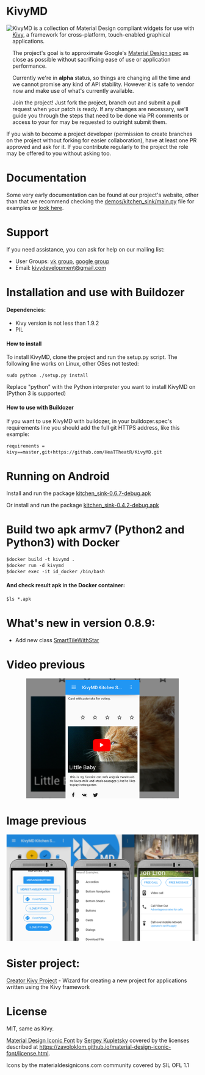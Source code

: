 KivyMD
======

<img align="left" height="256" src="https://raw.githubusercontent.com/kivymd/KivyMD/master/assets/kivymd_logo.png"/>

KivyMD is a collection of Material Design compliant widgets for use with [Kivy](http://kivy.org), a framework for cross-platform, touch-enabled graphical applications.

The project's goal is to approximate Google's [Material Design spec](https://www.google.com/design/spec/material-design/introduction.html) as close as possible without sacrificing ease of use or application performance.

Currently we're in **alpha** status, so things are changing all the time and we cannot promise any kind of API stability. However it is safe to vendor now and make use of what's currently available.

Join the project! Just fork the project, branch out and submit a pull request when your patch is ready. If any changes are necessary, we'll guide you through the steps that need to be done via PR comments or access to your for may be requested to outright submit them.

If you wish to become a project developer (permission to create branches on the project without forking for easier collaboration), have at least one PR approved and ask for it. If you contribute regularly to the project the role may be offered to you without asking too.

Documentation
=============

Some very early documentation can be found at our project's website, other than that we recommend checking the [demos/kitchen_sink/main.py](https://github.com/HeaTTheatR/KivyMD/blob/master/demos/kitchen_sink/main.py) file for examples or [look here](https://github.com/HeaTTheatR/KivyMD/wiki/MDUserAnimationCard).

Support
=======
If you need assistance, you can ask for help on our mailing list:

* User Groups: [vk group](https://vk.com/kivy_development), [google group](https://groups.google.com/forum/#!categories/kivymd-users-support)
* Email: kivydevelopment@gmail.com


Installation and use with Buildozer
===================================

#### Dependencies:
* Kivy version is not less than 1.9.2
* PIL

#### How to install

To install KivyMD, clone the project and run the setup.py script. The following line works on Linux, other OSes not tested:

    sudo python ./setup.py install

Replace "python" with the Python interpreter you want to install KivyMD on (Python 3 is supported)


#### How to use with Buildozer

If you want to use KivyMD with buildozer, in your buildozer.spec's requirements line you should add the full git HTTPS address, like this example:

    requirements = kivy==master,git+https://github.com/HeaTTheatR/KivyMD.git

Running on Android
==================
Install and run the package [kitchen_sink-0.6.7-debug.apk](https://github.com/HeaTTheatR/KivyMD-data/tree/master/bin/python2)

Or install and run the package [kitchen_sink-0.4.2-debug.apk](https://github.com/HeaTTheatR/KivyMD-data/tree/master/bin/python3)

Build two apk armv7 (Python2 and Python3) with Docker
==================
    $docker build -t kivymd .
    $docker run -d kivymd
    $docker exec -it id_docker /bin/bash
#### And check result apk in the Docker container:
    $ls *.apk

What's new in version 0.8.9:
============================
* Add new class [SmartTileWithStar](https://github.com/HeaTTheatR/KivyMD/wiki/SmartTileWithStar)

Video previous
==============
<p align="center">
    <a href="https://youtu.be/Jbi20FGZ8KM"><img src="https://github.com/HeaTTheatR/KivyMD-data/blob/master/gallery/prevideo.png"></a>
</p>

Image previous
==============
<p align="center">
    <img src="https://github.com/HeaTTheatR/KivyMD-data/blob/master/gallery/previous.png">
</p>

Sister project:
==============

[Creator Kivy Project](https://github.com/HeaTTheatR/CreatorKivyProject) - Wizard for creating a new project for applications written using the Kivy framework

License
=======

MIT, same as Kivy.

[Material Design Iconic Font](https://github.com/zavoloklom/material-design-iconic-font) by [Sergey Kupletsky](https://twitter.com/zavoloklom) covered by the licenses described at https://zavoloklom.github.io/material-design-iconic-font/license.html.

Icons by the materialdesignicons.com community covered by SIL OFL 1.1
